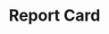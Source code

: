 ---
content-type: "api-structure"
key: "report-card-object"

title: "Report Card"
description: "{{ api.data-structures.report-cards.description }}"

object-attributes:
  - name: "current_step"
    type: "integer"
    description: "The current step needed to configure the data source."

  - name: "current_step_hints"
    type: "object"
    sub-type: "current step hints "
    url: "{{ api.data-structures.current-step-hints.section }}"
    description: |
      If the current step requires the user to interact with the Stitch interface, this object will provide the function to call and properties to pass to [Stitch.js]({{ js.section | flatify | prepend: site.baseurl }}).

      Otherwise, this object will provide information about the next call to make to the API.

  - name: "steps"
    type: "array"
    description: "A sequential list of [Connection Step objects]({{ api.data-structures.connection-steps.section }}) required to complete configuration for the connection type."

  - name: "type"
    type: "string"
    description: "The connection type. Ex: `platform.salesforce` or `platform.hubspot`"

examples:
  - code: |
      {
        "report_card":{
            "type":"platform.salesforce",
            "current_step":1,
            "steps":[{ }]
         }
      }
---